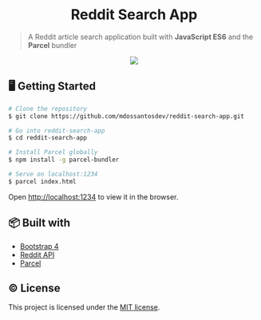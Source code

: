 <h1 align="center">Reddit Search App</h1>

> A Reddit article search application built with **JavaScript ES6** and the **Parcel** bundler

<div align="center">
	<img src="https://user-images.githubusercontent.com/25856076/96458416-335ebe80-1221-11eb-9340-b80323ad893c.png">
</div>

## 🖥️ Getting Started

```bash
# Clone the repository
$ git clone https://github.com/mdossantosdev/reddit-search-app.git

# Go into reddit-search-app
$ cd reddit-search-app

# Install Parcel globally
$ npm install -g parcel-bundler

# Serve on localhost:1234
$ parcel index.html
```

Open [http://localhost:1234](http://localhost:1234) to view it in the browser.

## 📦 Built with

* [Bootstrap 4](https://getbootstrap.com/)
* [Reddit API](https://www.reddit.com/dev/api/)
* [Parcel](https://parceljs.org/)

## © License

This project is licensed under the [MIT license](LICENSE).
